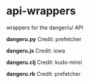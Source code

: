 # api-wrappers
wrappers for the danger/u/ API


**dangeru.py**
Credit: prefetcher


**dangeru.js**
Credit: iowa


**dangeru.clj**
Credit: kudo-mirei


**dangeru.rb**
Credit: prefetcher

